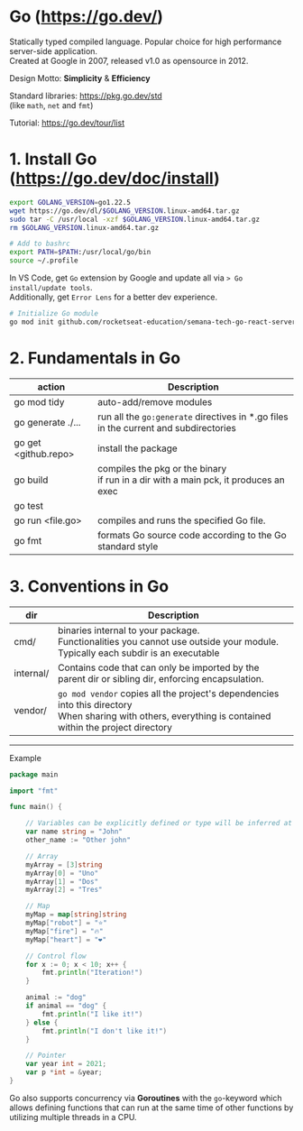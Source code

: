 # Go (https://go.dev/)
Statically typed compiled language. Popular choice for high performance server-side application.  
Created at Google in 2007, released v1.0 as opensource in 2012.

Design Motto: **Simplicity** & **Efficiency**

Standard libraries: https://pkg.go.dev/std  
(like `math`, `net` and `fmt`)

Tutorial: https://go.dev/tour/list

# 1. Install Go (https://go.dev/doc/install)
```bash
export GOLANG_VERSION=go1.22.5
wget https://go.dev/dl/$GOLANG_VERSION.linux-amd64.tar.gz
sudo tar -C /usr/local -xzf $GOLANG_VERSION.linux-amd64.tar.gz
rm $GOLANG_VERSION.linux-amd64.tar.gz

# Add to bashrc
export PATH=$PATH:/usr/local/go/bin
source ~/.profile
```
In VS Code, get `Go` extension by Google and update all via `> Go install/update tools`.  
Additionally, get `Error Lens` for a better dev experience.
```bash
# Initialize Go module
go mod init github.com/rocketseat-education/semana-tech-go-react-server
```

# 2. Fundamentals in Go
|action | Description|
|---|---|
|go mod tidy | auto-add/remove modules|
|go generate ./... | run all the `go:generate` directives in *.go files in the current and subdirectories|
|go get <github.repo>| install the package |
|go build | compiles the pkg or the binary <br> if run in a dir with a main pck, it produces an exec |
|go test| |
|go run <file.go> | compiles and runs the specified Go file. |
|go fmt | formats Go source code according to the Go standard style |

# 3. Conventions in Go
| dir | Description
|---|---|
|cmd/ | binaries internal to your package. <br> Functionalities you cannot use outside your module. <br> Typically each subdir is an executable|
|internal/| Contains code that can only be imported by the<br> parent dir or sibling dir, enforcing encapsulation.
|vendor/| `go mod vendor` copies all the project's dependencies into this directory <br> When sharing with others, everything is contained within the project directory |

---
Example
```go
package main

import "fmt"

func main() {

    // Variables can be explicitly defined or type will be inferred at compile time.
    var name string = "John"
    other_name := "Other john"

    // Array
    myArray = [3]string
    myArray[0] = "Uno"
    myArray[1] = "Dos"
    myArray[2] = "Tres"

    // Map
    myMap = map[string]string
    myMap["robot"] = "⭐"
    myMap["fire"] = "🔥"️
    myMap["heart"] = "❤️"

    // Control flow
    for x := 0; x < 10; x++ {
        fmt.println("Iteration!")
    }

    animal := "dog"
    if animal == "dog" {
        fmt.println("I like it!")
    } else {
        fmt.println("I don't like it!")
    }

    // Pointer
    var year int = 2021;
    var p *int = &year;
}
```

Go also supports concurrency via **Goroutines** with the `go`-keyword which allows defining functions that can run at the same time of other functions by utilizing multiple threads in a CPU.